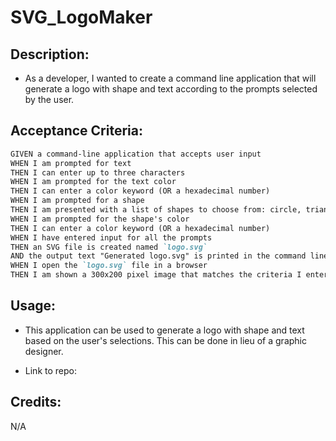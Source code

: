 # SVG_LogoMaker

## Description:

* As a developer, I wanted to create a command line application that will generate a logo with shape and text according to the prompts selected by the user.

## Acceptance Criteria:

```md
GIVEN a command-line application that accepts user input
WHEN I am prompted for text
THEN I can enter up to three characters
WHEN I am prompted for the text color
THEN I can enter a color keyword (OR a hexadecimal number)
WHEN I am prompted for a shape
THEN I am presented with a list of shapes to choose from: circle, triangle, and square
WHEN I am prompted for the shape's color
THEN I can enter a color keyword (OR a hexadecimal number)
WHEN I have entered input for all the prompts
THEN an SVG file is created named `logo.svg`
AND the output text "Generated logo.svg" is printed in the command line
WHEN I open the `logo.svg` file in a browser
THEN I am shown a 300x200 pixel image that matches the criteria I entered
```

## Usage:

* This application can be used to generate a logo with shape and text based on the user's selections. This can be done in lieu of a graphic designer.

* Link to repo: 

## Credits:

N/A

